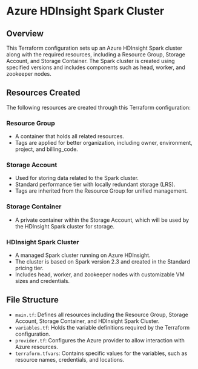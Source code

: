 # Azure HDInsight Spark Cluster

## Overview

This Terraform configuration sets up an Azure HDInsight Spark cluster along with the required resources, including a Resource Group, Storage Account, and Storage Container. The Spark cluster is created using specified versions and includes components such as head, worker, and zookeeper nodes.

## Resources Created

The following resources are created through this Terraform configuration:

### Resource Group
- A container that holds all related resources.
- Tags are applied for better organization, including owner, environment, project, and billing_code.

### Storage Account
- Used for storing data related to the Spark cluster.
- Standard performance tier with locally redundant storage (LRS).
- Tags are inherited from the Resource Group for unified management.

### Storage Container
- A private container within the Storage Account, which will be used by the HDInsight Spark cluster for storage.

### HDInsight Spark Cluster
- A managed Spark cluster running on Azure HDInsight.
- The cluster is based on Spark version 2.3 and created in the Standard pricing tier.
- Includes head, worker, and zookeeper nodes with customizable VM sizes and credentials.

## File Structure

- `main.tf`: Defines all resources including the Resource Group, Storage Account, Storage Container, and HDInsight Spark Cluster.
- `variables.tf`: Holds the variable definitions required by the Terraform configuration.
- `provider.tf`: Configures the Azure provider to allow interaction with Azure resources.
- `terraform.tfvars`: Contains specific values for the variables, such as resource names, credentials, and locations.


